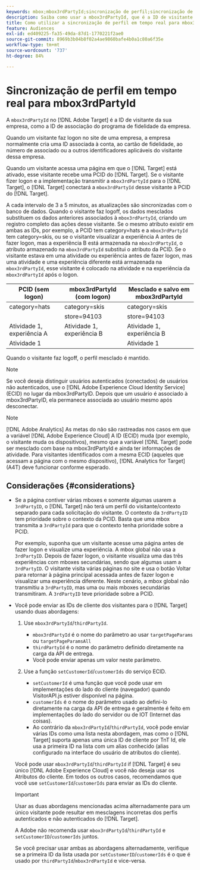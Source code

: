 ```yaml
---
keywords: mbox;mbox3rdPartyId;sincronização de perfil;sincronização de perfil;PCID
description: Saiba como usar a mbox3rdPartyId, que é a ID de visitante da sua empresa, como a ID de associação ou o programa de fidelidade da sua empresa.
title: Como utilizar a sincronização de perfil em tempo real para mbox3rdPartyId?
feature: Audiences
exl-id: ed409225-fa35-49da-87d1-1770221f2ae0
source-git-commit: 8969b3b04b8f02a4ae9860bafe4b0a1c80a6f35e
workflow-type: tm+mt
source-wordcount: '737'
ht-degree: 84%

---
```


# Sincronização de perfil em tempo real para mbox3rdPartyId

A `mbox3rdPartyId` no [!DNL Adobe Target] é a ID de visitante da sua empresa, como a ID de associação do programa de fidelidade da empresa.

Quando um visitante faz logon no site de uma empresa, a empresa normalmente cria uma ID associada à conta, ao cartão de fidelidade, ao número de associado ou a outros identificadores aplicáveis do visitante dessa empresa.

Quando um visitante acessa uma página em que o [!DNL Target] está ativado, esse visitante recebe uma PCID do [!DNL Target]. Se o visitante fizer logon e a implementação transmitir a `mbox3rdPartyId` para o [!DNL Target], o [!DNL Target] conectará a `mbox3rdPartyId` desse visitante à PCID do [!DNL Target].

A cada intervalo de 3 a 5 minutos, as atualizações são sincronizadas com o banco de dados. Quando o visitante faz logoff, os dados mesclados substituem os dados anteriores associados à `mbox3rdPartyId`, criando um registro completo das ações desse visitante. Se o mesmo atributo existir em ambas as IDs, por exemplo, a PCID tem category=hats e a `mbox3rdPartyId` tem category=skis, ou se o visitante visualizar a experiência A antes de fazer logon, mas a experiência B está armazenada na `mbox3rdPartyId`, o atributo armazenado na `mbox3rdPartyId` substitui o atributo da PCID. Se o visitante estava em uma atividade ou experiência antes de fazer logon, mas uma atividade e uma experiência diferente está armazenada na `mbox3rdPartyId`, esse visitante é colocado na atividade e na experiência da `mbox3rdPartyId` após o logon.

| PCID (sem logon) | mbox3rdPartyId (com logon) | Mesclado e salvo em mbox3rdPartyId |
|---|---|---|
| category=hats | category=skis | category=skis |
|  | store=94103 | store=94103 |
| Atividade 1, experiência A | Atividade 1, experiência B | Atividade 1, experiência B |
| Atividade 1 |  | Atividade 1 |

Quando o visitante faz logoff, o perfil mesclado é mantido.

>[!NOTE]
>
>Se você deseja distinguir usuários autenticados (conectados) de usuários não autenticados, use o [!DNL Adobe Experience Cloud Identity Service] (ECID) no lugar da mbox3rdPartyID. Depois que um usuário é associado à mbox3rdPartyID, ela permanece associada ao usuário mesmo após desconectar.

>[!NOTE]
>
>[!DNL Adobe Analytics] As metas do não são rastreadas nos casos em que a variável [!DNL Adobe Experience Cloud] A ID (ECID) muda (por exemplo, o visitante muda os dispositivos), mesmo que a variável [!DNL Target] pode ser mesclado com base na mbox3rdPartyId e ainda ter informações de atividade. Para visitantes identificados com a mesma ECID (aqueles que acessam a página com o mesmo dispositivo), [!DNL Analytics for Target] (A4T) deve funcionar conforme esperado.

## Considerações {#considerations}

* Se a página contiver várias mboxes e somente algumas usarem a `3rdPartyID`, o [!DNL Target] não terá um perfil do visitante/contexto separado para cada solicitação do visitante. O contexto da `3rdPartyID` tem prioridade sobre o contexto da PCID. Basta que uma mbox transmita a `3rdPartyId` para que o contexto tenha prioridade sobre a PCID.

   Por exemplo, suponha que um visitante acesse uma página antes de fazer logon e visualize uma experiência. A mbox global não usa a `3rdPartyID`. Depois de fazer logon, o visitante visualiza uma das três experiências com mboxes secundárias, sendo que algumas usam a `3rdPartyID`. O visitante visita várias páginas no site e usa o botão Voltar para retornar à página principal acessada antes de fazer logon e visualizar uma experiência diferente. Neste cenário, a mbox global não transmitiu a `3rdPartyID`, mas uma ou mais mboxes secundárias transmitiram. A `3rdPartyID` teve prioridade sobre a PCID.

* Você pode enviar as IDs de cliente dos visitantes para o [!DNL Target] usando duas abordagens:

   1. Use `mbox3rdPartyId`/`thirdPartyId`.

      * `mbox3rdPartyId` é o nome do parâmetro ao usar `targetPageParams` ou `targetPageParamsAll`
      * `thirdPartyId` é o nome do parâmetro definido diretamente na carga da API de entrega.
      * Você pode enviar apenas um valor neste parâmetro.
   1. Use a função `setCustomerId`/`customerIds` do serviço ECID.

      * `setCustomerId` é uma função que você pode usar em implementações do lado do cliente (navegador) quando VisitorAPI.js estiver disponível na página.
      * `customerIds` é o nome do parâmetro usado ao defini-lo diretamente na carga da API de entrega e geralmente é feito em implementações do lado do servidor ou de IOT (Internet das coisas).
      * Ao contrário da `mbox3rdPartyId`/`thirdPartyId`, você pode enviar várias IDs como uma lista nesta abordagem, mas como o [!DNL Target] suporta apenas uma única ID de cliente por TnT Id, ele usa a primeira ID na lista com um alias conhecido (alias configurado na interface do usuário de atributos do cliente).

   Você pode usar `mbox3rdPartyId`/`thirdPartyId` if [!DNL Target] é seu único [!DNL Adobe Experience Cloud] e você não deseja usar os Atributos do cliente. Em todos os outros casos, recomendamos que você use `setCustomerId`/`customerIds` para enviar as IDs do cliente.

   >[!IMPORTANT]
   >
   > Usar as duas abordagens mencionadas acima alternadamente para um único visitante pode resultar em mesclagens incorretas dos perfis autenticados e não autenticados do [!DNL Target].
   >
   >A Adobe não recomenda usar `mbox3rdPartyId`/`thirdPartyId` e `setCustomerID`/`customerIds` juntos.
   >
   >Se você precisar usar ambas as abordagens alternadamente, verifique se a primeira ID da lista usada por `setCustomerID`/`customerIds` é o que é usado por `thirdPartyId`/`mbox3rdPartyId` e vice-versa.


